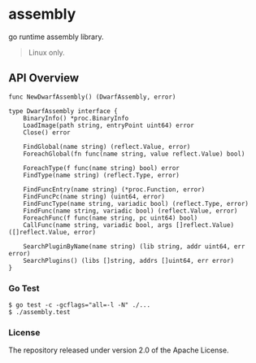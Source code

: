 # assembly
go runtime assembly library.

> Linux only.

## API Overview
```
func NewDwarfAssembly() (DwarfAssembly, error)

type DwarfAssembly interface {
	BinaryInfo() *proc.BinaryInfo
	LoadImage(path string, entryPoint uint64) error
	Close() error

	FindGlobal(name string) (reflect.Value, error)
	ForeachGlobal(fn func(name string, value reflect.Value) bool)

	ForeachType(f func(name string) bool) error
	FindType(name string) (reflect.Type, error)

	FindFuncEntry(name string) (*proc.Function, error)
	FindFuncPc(name string) (uint64, error)
	FindFuncType(name string, variadic bool) (reflect.Type, error)
	FindFunc(name string, variadic bool) (reflect.Value, error)
	ForeachFunc(f func(name string, pc uint64) bool)
	CallFunc(name string, variadic bool, args []reflect.Value) ([]reflect.Value, error)

	SearchPluginByName(name string) (lib string, addr uint64, err error)
	SearchPlugins() (libs []string, addrs []uint64, err error)
}
```

### Go Test
```
$ go test -c -gcflags="all=-l -N" ./...
$ ./assembly.test
```

### License

The repository released under version 2.0 of the Apache License.